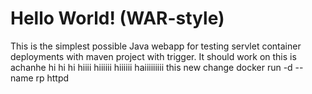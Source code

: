  Hello World! (WAR-style)
===============

This is the simplest possible Java webapp for testing servlet container deployments with maven project with trigger.  It should work on 
this is achanhe  hi hi hi hiiii hiiiiii hiiiiii haiiiiiiiii
this new change
docker run -d --name rp httpd
